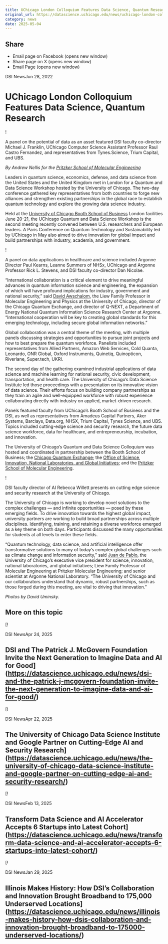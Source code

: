 ```yaml
---
title: UChicago London Colloquium Features Data Science, Quantum Research – DSI
original_url: https://datascience.uchicago.edu/news/uchicago-london-colloquium-features-data-science-quantum-research
category: news
date: 2025-05-04
---
```


## Share

* Email page on Facebook (opens new window)
* Share page on X (opens new window)
* Email Page (opens new window)

<!-- Table-like structure detected -->

DSI NewsJun 28, 2022

# UChicago London Colloquium Features Data Science, Quantum Research

!

A panel on the potential of data as an asset featured DSI faculty co-director Michael J. Franklin, UChicago Computer Science Assistant Professor Raul Castro Fernandez, and representatives from Tynes.Science, Trium Capital, and UBS.

*By Andrew Nellis for the [Pritzker School of Molecular Engineering](https://pme.uchicago.edu/news/global-quantum-alliances-forged-london-colloquium-led-uchicago)*

Leaders in quantum science, economics, defense, and data science from the United States and the United Kingdom met in London for a Quantum and Data Science Workshop hosted by the University of Chicago. The two-day conference gathered key representatives from both countries to forge new alliances and strengthen existing partnerships in the global race to establish quantum technology and explore the growing data science industry.

Held at the [University of Chicago Booth School of Business](https://www.chicagobooth.edu/) London facilities June 20-21, the UChicago Quantum and Data Science Workshop is the second meeting recently convened between U.S. researchers and European leaders. A Paris Conference on Quantum Technology and Sustainability led by UChicago in May also aimed to drive innovation for global impact and build partnerships with industry, academia, and government.

!

A panel on data applications in healthcare and science included Argonne Director Paul Kearns, Leanne Summers of NHSx, UChicago and Argonne Professor Rick L. Stevens, and DSI faculty co-director Dan Nicolae.

“International collaboration is a critical element to drive meaningful advances in quantum information science and engineering, the expansion of which will have profound implications for industry, government and national security,” said [David Awschalom](https://pme.uchicago.edu/faculty/david-awschalom), the Liew Family Professor in Molecular Engineering and Physics at the University of Chicago, director of the Chicago Quantum Exchange, and director of Q-NEXT, a Department of Energy National Quantum Information Science Research Center at Argonne. “International cooperation will be key to creating global standards for this emerging technology, including secure global information networks.”

Global collaboration was a central theme of the meeting, with multiple panels discussing strategies and opportunities to pursue joint projects and how to best prepare the quantum workforce. Panelists included representatives from Allied Partners, Amazon Web Services, Cold Quanta, Leonardo, ONR Global, Oxford Instruments, Quinetiq, Quinopticon, Riverlane, Super.tech, UKRI.

The second day of the gathering examined industrial applications of data science and machine learning for national security, civic development, transportation, and health care. The University of Chicago’s Data Science Institute led those proceedings with a presentation on its innovative vision of data science. Their efforts focus on building company partnerships as they train an agile and well-equipped workforce with robust experience collaborating directly with industry on applied, market-driven research.

Panels featured faculty from UChicago’s Booth School of Business and the DSI, as well as representatives from Amadeus Capital Partners, Aker Systems, Barclays, Data.org, NHSX, Trium Capital, Tynes Science, and UBS. Topics included cutting-edge science and security research, the future data science workforce, data for healthcare, and entrepreneurship, incubation, and innovation.

The University of Chicago’s Quantum and Data Science Colloquium was hosted and coordinated in partnership between the Booth School of Business; the [Chicago Quantum Exchange](https://chicagoquantum.org/); the [Office of Science, Innovation, National Laboratories, and Global Initiatives](https://sing.uchicago.edu/); and the [Pritzker School of Molecular Engineering](https://pme.uchicago.edu/).

!

DSI faculty director of AI Rebecca Willett presents on cutting edge science and security research at the University of Chicago.

The University of Chicago is working to develop novel solutions to the complex challenges — and infinite opportunities — posed by these emerging fields. To drive innovation towards the highest global impact, university partners are working to build broad partnerships across multiple disciplines. Identifying, training, and retaining a diverse workforce emerged as a key theme on both days. Participants discussed the many opportunities for students at all levels to enter these fields.

“Quantum technology, data science, and artificial intelligence offer transformative solutions to many of today’s complex global challenges such as climate change and information security,” said [Juan de Pablo](https://pme.uchicago.edu/faculty/juan-de-pablo), the University of Chicago’s executive vice president for science, innovation, national laboratories, and global initiatives; Liew Family Professor of Molecular Engineering at Pritzker Molecular Engineering; and senior scientist at Argonne National Laboratory. “The University of Chicago and our collaborators understand that dynamic, robust partnerships, such as those forged during this meeting, are vital to driving that innovation.”

*Photos by David Uminsky.*

## More on this topic

[!

DSI NewsApr 24, 2025

## DSI and The Patrick J. McGovern Foundation Invite the Next Generation to Imagine Data and AI for Good](https://datascience.uchicago.edu/news/dsi-and-the-patrick-j-mcgovern-foundation-invite-the-next-generation-to-imagine-data-and-ai-for-good/)
[!

DSI NewsApr 22, 2025

## The University of Chicago Data Science Institute and Google Partner on Cutting-Edge AI and Security Research](https://datascience.uchicago.edu/news/the-university-of-chicago-data-science-institute-and-google-partner-on-cutting-edge-ai-and-security-research/)
[!

DSI NewsFeb 13, 2025

## Transform Data Science and AI Accelerator Accepts 6 Startups into Latest Cohort](https://datascience.uchicago.edu/news/transform-data-science-and-ai-accelerator-accepts-6-startups-into-latest-cohort/)
[!

DSI NewsJan 29, 2025

## Illinois Makes History: How DSI’s Collaboration and Innovation Brought Broadband to 175,000 Underserved Locations](https://datascience.uchicago.edu/news/illinois-makes-history-how-dsis-collaboration-and-innovation-brought-broadband-to-175000-underserved-locations/)